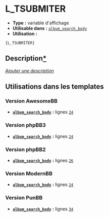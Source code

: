 # L_TSUBMITER
* __Type__ __:__ variable d'affichage
* __Utilisable dans__ __:__ [`album_search_body`](../tpl/album_search_body.md#readme)
* __Utilisation__ __:__

```smarty
{L_TSUBMITER}
```

## Description[*](https://fa-tvars.appspot.com/var/L_TSUBMITER)
[*Ajouter une description*](https://fa-tvars.appspot.com/var/L_TSUBMITER)

## Utilisations dans les templates

### Version AwesomeBB
* __[`album_search_body`](../tpl/album_search_body.md#readme)__ __:__ lignes [`24`](../src/awesomebb/album_search_body.tpl#L24)

### Version phpBB3
* __[`album_search_body`](../tpl/album_search_body.md#readme)__ __:__ lignes [`24`](../src/prosilver/album_search_body.tpl#L24)

### Version phpBB2
* __[`album_search_body`](../tpl/album_search_body.md#readme)__ __:__ lignes [`26`](../src/subsilver/album_search_body.tpl#L26)

### Version ModernBB
* __[`album_search_body`](../tpl/album_search_body.md#readme)__ __:__ lignes [`24`](../src/modernbb/album_search_body.tpl#L24)

### Version PunBB
* __[`album_search_body`](../tpl/album_search_body.md#readme)__ __:__ lignes [`34`](../src/punbb/album_search_body.tpl#L34)


